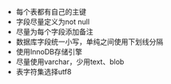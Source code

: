 - 每个表都有自己的主键
- 字段尽量定义为not null
- 尽量为每个字段添加备注
- 数据库字段统一小写，单纯之间使用下划线分隔
- 使用InnoDB存储引擎
- 尽量使用varchar，少用text、blob
- 表字符集选择utf8
